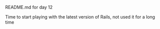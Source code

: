 README.md for day 12

Time to start playing with the latest version of Rails, not used it for a long
time
